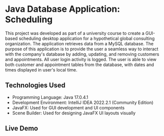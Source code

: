 # Java Database Application: Scheduling

This project was developed as part of a university course to create a GUI-based scheduling desktop application for a hypothetical global consulting organization. The application retrieves data from a MySQL database. The purpose of this application is to provide the user a seamless way to interact with the company's database by adding, updating, and removing customers and appointments. All user login activity is logged.  The user is able to view both customer and appointment tables from the database, with dates and times displayed in user's local time.

## Technologies Used
- Programming Language: Java 17.0.4.1
- Development Environment: IntelliJ IDEA 2022.2.1 (Community Edition)
- JavaFX: Used for GUI development and UI components
- Scene Builder: Used for designing JavaFX UI layouts visually

## Live Demo

